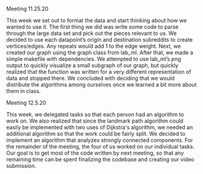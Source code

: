 Meeting 11.25.20


  This week we set out to format the data and start thinking about how we wanted to use it. The first thing we did was write some code to parse through the large data set and pick out the pieces relevant to us. We decided to use each datapoint’s origin and destination subreddits to create vertices/edges. Any repeats would add 1 to the edge weight. Next, we created our graph using the graph class from lab_ml. After that, we made a simple makefile with dependencies. We attempted to use lab_ml’s png output to quickly visualize a small subgraph of our graph, but quickly realized that the function was written for a very different representation of data and stopped there. We concluded with deciding that we would distribute the algorithms among ourselves once we learned a bit more about them in class.

Meeting 12.5.20

  This week, we delegated tasks so that each person had an algorithm to work on. We also realized that since the landmark path algorithm could easily be implemented with two uses of Dijkstra's algorithm, we needed an additional algorithm so that the work could be fairly split. We decided to implement an algorithm that analyzes strongly connected components. For the remainder of the meeting, the four of us worked on our individual tasks. Our goal is to get most of the code written by next meeting, so that any remaining time can be spent finalizing the codebase and creating our video submission.
